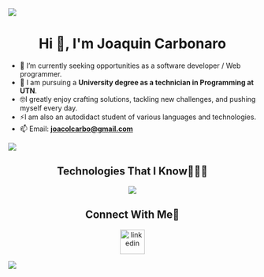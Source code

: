 <!-- Horizontal Divider (Gradient) -->
<img src="https://user-images.githubusercontent.com/73097560/115834477-dbab4500-a447-11eb-908a-139a6edaec5c.gif">

<!-- Hi section -->
<div align="center">
  <h1 align="center">Hi 👋, I'm Joaquin Carbonaro</h1>
</div>

<!-- Intro Section -->
- 🔭 I’m currently seeking opportunities as a software developer / Web programmer.
- 📝 I am pursuing a **University degree as a technician in Programming at UTN**.
- 🤓I greatly enjoy crafting solutions, tackling new challenges, and pushing myself every day.
- ⚡I am also an autodidact student of various languages ​​and technologies.
- 📫 Email: **joacolcarbo@gmail.com**

<!-- Divider (Gradient) -->
<img src="https://user-images.githubusercontent.com/73097560/115834477-dbab4500-a447-11eb-908a-139a6edaec5c.gif">

<!-- Technologies I know -->
<div align="center">
  <h2 align="center">Technologies That I Know👨🏻‍💻</h2>
</div>
<!-- Tech Stack Icons -->
<p align="center">
    <img src="https://skillicons.dev/icons?i=linux,docker,androidstudio,firebase,supabase,mongodb,nodejs,java,py,cs,cpp,py,dotnet,mysql,git,js,html,css,angular,ts,bootstrap&perline=14" />
  </a>
</p>

<!-- Connect With Me -->
<div align="center">
  <h2 align="center">Connect With Me🤝</h2>
  <p align="center">
    <a href="https://www.linkedin.com/in/joaquin-carbonaro-051822311/" target="_blank">
      <img align="center" src="https://user-images.githubusercontent.com/88904952/234979284-68c11d7f-1acc-4f0c-ac78-044e1037d7b0.png" alt="linkedin" height="50" width="50" />
    </a>
  </p>
</div>

<!-- Divider (Gradient) -->
<img src="https://user-images.githubusercontent.com/73097560/115834477-dbab4500-a447-11eb-908a-139a6edaec5c.gif">
